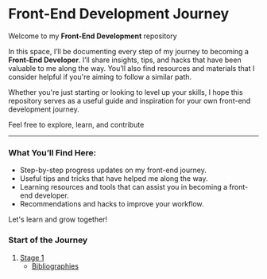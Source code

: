 # Front-End Development Journey

Welcome to my **Front-End Development** repository

In this space, I’ll be documenting every step of my journey to becoming a **Front-End Developer**. I’ll share insights, tips, and hacks that have been valuable to me along the way. You’ll also find resources and materials that I consider helpful if you're aiming to follow a similar path.

Whether you're just starting or looking to level up your skills, I hope this repository serves as a useful guide and inspiration for your own front-end development journey.

Feel free to explore, learn, and contribute

---

### What You’ll Find Here:
- Step-by-step progress updates on my front-end journey.
- Useful tips and tricks that have helped me along the way.
- Learning resources and tools that can assist you in becoming a front-end developer.
- Recommendations and hacks to improve your workflow.

Let's learn and grow together!

### Start of the Journey

1. [Stage 1](Stage-1)
	- [Bibliographies](Stage-1/Bibliographies.md)
